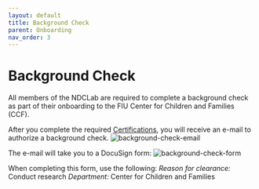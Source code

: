 ```yaml
---
layout: default
title: Background Check
parent: Onboarding
nav_order: 3
---
```


# Background Check
All members of the NDCLab are required to complete a background check as part of their onboarding to the FIU Center for Children and Families (CCF).

After you complete the required [Certifications](link), you will receive an e-mail to authorize a background check.
![background-check-email](https://raw.githubusercontent.com/NDCLab/wiki/gh-pages/docs/_assets/onboarding/background-check-email.png)

The e-mail will take you to a DocuSign form:
![background-check-form](https://raw.githubusercontent.com/NDCLab/wiki/gh-pages/docs/_assets/onboarding/background-check-form.png)

When completing this form, use the following:
*Reason for clearance:* Conduct research
*Department:* Center for Children and Families